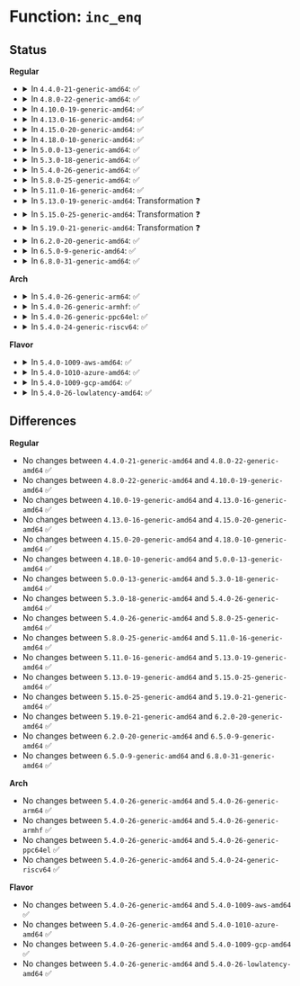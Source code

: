 # Function: <code>inc_enq</code>

## Status
<b>Regular</b>
<ul>
<li>
<details>
<summary>In <code>4.4.0-21-generic-amd64</code>: ✅</summary>

```c
void inc_enq(struct xhci_hcd * xhci, struct xhci_ring * ring, bool more_trbs_coming)
```

```json
{
  "name": "inc_enq",
  "collision_type": "Unique Static",
  "inline_type": "No",
  "funcs": [
    {
      "addr": 18446744071585491936,
      "name": "inc_enq",
      "external": false,
      "loc": "drivers/usb/host/xhci-ring.c:192",
      "file": "drivers/usb/host/xhci-ring.c",
      "inline": "seen, unknown",
      "caller_inline": [],
      "caller_func": [
        "drivers/usb/host/xhci-ring.c:queue_command",
        "drivers/usb/host/xhci-ring.c:xhci_queue_ctrl_tx",
        "drivers/usb/host/xhci-ring.c:xhci_queue_ctrl_tx",
        "drivers/usb/host/xhci-ring.c:xhci_queue_ctrl_tx",
        "drivers/usb/host/xhci-ring.c:xhci_queue_isoc_tx_prepare"
      ]
    }
  ],
  "symbols": [
    {
      "addr": 18446744071585491936,
      "name": "inc_enq",
      "section": ".text",
      "bind": "STB_LOCAL",
      "size": 356
    }
  ]
}
```
</details>
</li>
<li>
<details>
<summary>In <code>4.8.0-22-generic-amd64</code>: ✅</summary>

```c
void inc_enq(struct xhci_hcd * xhci, struct xhci_ring * ring, bool more_trbs_coming)
```

```json
{
  "name": "inc_enq",
  "collision_type": "Unique Static",
  "inline_type": "No",
  "funcs": [
    {
      "addr": 18446744071585887440,
      "name": "inc_enq",
      "external": false,
      "loc": "drivers/usb/host/xhci-ring.c:180",
      "file": "drivers/usb/host/xhci-ring.c",
      "inline": "seen, unknown",
      "caller_inline": [],
      "caller_func": [
        "drivers/usb/host/xhci-ring.c:queue_command",
        "drivers/usb/host/xhci-ring.c:xhci_queue_isoc_tx_prepare",
        "drivers/usb/host/xhci-ring.c:xhci_queue_ctrl_tx",
        "drivers/usb/host/xhci-ring.c:xhci_queue_ctrl_tx",
        "drivers/usb/host/xhci-ring.c:xhci_queue_ctrl_tx",
        "drivers/usb/host/xhci-ring.c:xhci_queue_bulk_tx",
        "drivers/usb/host/xhci-ring.c:xhci_queue_bulk_tx"
      ]
    }
  ],
  "symbols": [
    {
      "addr": 18446744071585887440,
      "name": "inc_enq",
      "section": ".text",
      "bind": "STB_LOCAL",
      "size": 181
    }
  ]
}
```
</details>
</li>
<li>
<details>
<summary>In <code>4.10.0-19-generic-amd64</code>: ✅</summary>

```c
void inc_enq(struct xhci_hcd * xhci, struct xhci_ring * ring, bool more_trbs_coming)
```

```json
{
  "name": "inc_enq",
  "collision_type": "Unique Static",
  "inline_type": "No",
  "funcs": [
    {
      "addr": 18446744071586076544,
      "name": "inc_enq",
      "external": false,
      "loc": "drivers/usb/host/xhci-ring.c:199",
      "file": "drivers/usb/host/xhci-ring.c",
      "inline": "seen, unknown",
      "caller_inline": [],
      "caller_func": [
        "drivers/usb/host/xhci-ring.c:queue_command",
        "drivers/usb/host/xhci-ring.c:xhci_queue_isoc_tx_prepare",
        "drivers/usb/host/xhci-ring.c:xhci_queue_ctrl_tx",
        "drivers/usb/host/xhci-ring.c:xhci_queue_ctrl_tx",
        "drivers/usb/host/xhci-ring.c:xhci_queue_ctrl_tx",
        "drivers/usb/host/xhci-ring.c:xhci_queue_bulk_tx",
        "drivers/usb/host/xhci-ring.c:xhci_queue_bulk_tx"
      ]
    }
  ],
  "symbols": [
    {
      "addr": 18446744071586076544,
      "name": "inc_enq",
      "section": ".text",
      "bind": "STB_LOCAL",
      "size": 177
    }
  ]
}
```
</details>
</li>
<li>
<details>
<summary>In <code>4.13.0-16-generic-amd64</code>: ✅</summary>

```c
void inc_enq(struct xhci_hcd * xhci, struct xhci_ring * ring, bool more_trbs_coming)
```

```json
{
  "name": "inc_enq",
  "collision_type": "Unique Static",
  "inline_type": "No",
  "funcs": [
    {
      "addr": 18446744071586158064,
      "name": "inc_enq",
      "external": false,
      "loc": "drivers/usb/host/xhci-ring.c:215",
      "file": "drivers/usb/host/xhci-ring.c",
      "inline": "seen, unknown",
      "caller_inline": [],
      "caller_func": [
        "drivers/usb/host/xhci-ring.c:queue_command",
        "drivers/usb/host/xhci-ring.c:queue_command",
        "drivers/usb/host/xhci-ring.c:xhci_queue_isoc_tx_prepare",
        "drivers/usb/host/xhci-ring.c:xhci_queue_ctrl_tx",
        "drivers/usb/host/xhci-ring.c:xhci_queue_ctrl_tx",
        "drivers/usb/host/xhci-ring.c:xhci_queue_ctrl_tx",
        "drivers/usb/host/xhci-ring.c:xhci_queue_bulk_tx",
        "drivers/usb/host/xhci-ring.c:xhci_queue_bulk_tx"
      ]
    }
  ],
  "symbols": [
    {
      "addr": 18446744071586158064,
      "name": "inc_enq",
      "section": ".text",
      "bind": "STB_LOCAL",
      "size": 248
    }
  ]
}
```
</details>
</li>
<li>
<details>
<summary>In <code>4.15.0-20-generic-amd64</code>: ✅</summary>

```c
void inc_enq(struct xhci_hcd * xhci, struct xhci_ring * ring, bool more_trbs_coming)
```

```json
{
  "name": "inc_enq",
  "collision_type": "Unique Static",
  "inline_type": "No",
  "funcs": [
    {
      "addr": 18446744071586603216,
      "name": "inc_enq",
      "external": false,
      "loc": "drivers/usb/host/xhci-ring.c:204",
      "file": "drivers/usb/host/xhci-ring.c",
      "inline": "seen, unknown",
      "caller_inline": [],
      "caller_func": [
        "drivers/usb/host/xhci-ring.c:queue_command",
        "drivers/usb/host/xhci-ring.c:queue_command",
        "drivers/usb/host/xhci-ring.c:xhci_queue_isoc_tx_prepare",
        "drivers/usb/host/xhci-ring.c:xhci_queue_ctrl_tx",
        "drivers/usb/host/xhci-ring.c:xhci_queue_ctrl_tx",
        "drivers/usb/host/xhci-ring.c:xhci_queue_ctrl_tx",
        "drivers/usb/host/xhci-ring.c:xhci_queue_bulk_tx",
        "drivers/usb/host/xhci-ring.c:xhci_queue_bulk_tx"
      ]
    }
  ],
  "symbols": [
    {
      "addr": 18446744071586603216,
      "name": "inc_enq",
      "section": ".text",
      "bind": "STB_LOCAL",
      "size": 253
    }
  ]
}
```
</details>
</li>
<li>
<details>
<summary>In <code>4.18.0-10-generic-amd64</code>: ✅</summary>

```c
void inc_enq(struct xhci_hcd * xhci, struct xhci_ring * ring, bool more_trbs_coming)
```

```json
{
  "name": "inc_enq",
  "collision_type": "Unique Static",
  "inline_type": "No",
  "funcs": [
    {
      "addr": 18446744071586868768,
      "name": "inc_enq",
      "external": false,
      "loc": "drivers/usb/host/xhci-ring.c:204",
      "file": "drivers/usb/host/xhci-ring.c",
      "inline": "seen, unknown",
      "caller_inline": [],
      "caller_func": [
        "drivers/usb/host/xhci-ring.c:queue_command",
        "drivers/usb/host/xhci-ring.c:xhci_queue_isoc_tx_prepare",
        "drivers/usb/host/xhci-ring.c:xhci_queue_ctrl_tx",
        "drivers/usb/host/xhci-ring.c:xhci_queue_ctrl_tx",
        "drivers/usb/host/xhci-ring.c:xhci_queue_ctrl_tx",
        "drivers/usb/host/xhci-ring.c:xhci_queue_bulk_tx",
        "drivers/usb/host/xhci-ring.c:xhci_queue_bulk_tx"
      ]
    }
  ],
  "symbols": [
    {
      "addr": 18446744071586868768,
      "name": "inc_enq",
      "section": ".text",
      "bind": "STB_LOCAL",
      "size": 254
    }
  ]
}
```
</details>
</li>
<li>
<details>
<summary>In <code>5.0.0-13-generic-amd64</code>: ✅</summary>

```c
void inc_enq(struct xhci_hcd * xhci, struct xhci_ring * ring, bool more_trbs_coming)
```

```json
{
  "name": "inc_enq",
  "collision_type": "Unique Static",
  "inline_type": "No",
  "funcs": [
    {
      "addr": 18446744071587024080,
      "name": "inc_enq",
      "external": false,
      "loc": "drivers/usb/host/xhci-ring.c:204",
      "file": "drivers/usb/host/xhci-ring.c",
      "inline": "seen, unknown",
      "caller_inline": [],
      "caller_func": [
        "drivers/usb/host/xhci-ring.c:queue_command",
        "drivers/usb/host/xhci-ring.c:xhci_queue_isoc_tx_prepare",
        "drivers/usb/host/xhci-ring.c:xhci_queue_ctrl_tx",
        "drivers/usb/host/xhci-ring.c:xhci_queue_ctrl_tx",
        "drivers/usb/host/xhci-ring.c:xhci_queue_ctrl_tx",
        "drivers/usb/host/xhci-ring.c:xhci_queue_bulk_tx",
        "drivers/usb/host/xhci-ring.c:xhci_queue_bulk_tx"
      ]
    }
  ],
  "symbols": [
    {
      "addr": 18446744071587024080,
      "name": "inc_enq",
      "section": ".text",
      "bind": "STB_LOCAL",
      "size": 254
    }
  ]
}
```
</details>
</li>
<li>
<details>
<summary>In <code>5.3.0-18-generic-amd64</code>: ✅</summary>

```c
void inc_enq(struct xhci_hcd * xhci, struct xhci_ring * ring, bool more_trbs_coming)
```

```json
{
  "name": "inc_enq",
  "collision_type": "Unique Static",
  "inline_type": "No",
  "funcs": [
    {
      "addr": 18446744071587286144,
      "name": "inc_enq",
      "external": false,
      "loc": "drivers/usb/host/xhci-ring.c:204",
      "file": "drivers/usb/host/xhci-ring.c",
      "inline": "seen, unknown",
      "caller_inline": [],
      "caller_func": [
        "drivers/usb/host/xhci-ring.c:queue_command",
        "drivers/usb/host/xhci-ring.c:xhci_queue_isoc_tx",
        "drivers/usb/host/xhci-ring.c:xhci_queue_ctrl_tx",
        "drivers/usb/host/xhci-ring.c:xhci_queue_ctrl_tx",
        "drivers/usb/host/xhci-ring.c:xhci_queue_ctrl_tx",
        "drivers/usb/host/xhci-ring.c:xhci_queue_bulk_tx",
        "drivers/usb/host/xhci-ring.c:xhci_queue_bulk_tx"
      ]
    }
  ],
  "symbols": [
    {
      "addr": 18446744071587286144,
      "name": "inc_enq",
      "section": ".text",
      "bind": "STB_LOCAL",
      "size": 250
    }
  ]
}
```
</details>
</li>
<li>
<details>
<summary>In <code>5.4.0-26-generic-amd64</code>: ✅</summary>

```c
void inc_enq(struct xhci_hcd * xhci, struct xhci_ring * ring, bool more_trbs_coming)
```

```json
{
  "name": "inc_enq",
  "collision_type": "Unique Static",
  "inline_type": "No",
  "funcs": [
    {
      "addr": 18446744071587486928,
      "name": "inc_enq",
      "external": false,
      "loc": "drivers/usb/host/xhci-ring.c:204",
      "file": "drivers/usb/host/xhci-ring.c",
      "inline": "seen, unknown",
      "caller_inline": [],
      "caller_func": [
        "drivers/usb/host/xhci-ring.c:queue_command",
        "drivers/usb/host/xhci-ring.c:xhci_queue_isoc_tx",
        "drivers/usb/host/xhci-ring.c:xhci_queue_ctrl_tx",
        "drivers/usb/host/xhci-ring.c:xhci_queue_ctrl_tx",
        "drivers/usb/host/xhci-ring.c:xhci_queue_ctrl_tx",
        "drivers/usb/host/xhci-ring.c:xhci_queue_bulk_tx",
        "drivers/usb/host/xhci-ring.c:xhci_queue_bulk_tx"
      ]
    }
  ],
  "symbols": [
    {
      "addr": 18446744071587486928,
      "name": "inc_enq",
      "section": ".text",
      "bind": "STB_LOCAL",
      "size": 250
    }
  ]
}
```
</details>
</li>
<li>
<details>
<summary>In <code>5.8.0-25-generic-amd64</code>: ✅</summary>

```c
void inc_enq(struct xhci_hcd * xhci, struct xhci_ring * ring, bool more_trbs_coming)
```

```json
{
  "name": "inc_enq",
  "collision_type": "Unique Static",
  "inline_type": "No",
  "funcs": [
    {
      "addr": 18446744071588353584,
      "name": "inc_enq",
      "external": false,
      "loc": "drivers/usb/host/xhci-ring.c:204",
      "file": "drivers/usb/host/xhci-ring.c",
      "inline": "seen, unknown",
      "caller_inline": [],
      "caller_func": [
        "drivers/usb/host/xhci-ring.c:queue_trb"
      ]
    }
  ],
  "symbols": [
    {
      "addr": 18446744071588353584,
      "name": "inc_enq",
      "section": ".text",
      "bind": "STB_LOCAL",
      "size": 252
    }
  ]
}
```
</details>
</li>
<li>
<details>
<summary>In <code>5.11.0-16-generic-amd64</code>: ✅</summary>

```c
void inc_enq(struct xhci_hcd * xhci, struct xhci_ring * ring, bool more_trbs_coming)
```

```json
{
  "name": "inc_enq",
  "collision_type": "Unique Static",
  "inline_type": "No",
  "funcs": [
    {
      "addr": 18446744071588384880,
      "name": "inc_enq",
      "external": false,
      "loc": "drivers/usb/host/xhci-ring.c:204",
      "file": "drivers/usb/host/xhci-ring.c",
      "inline": "seen, unknown",
      "caller_inline": [],
      "caller_func": [
        "drivers/usb/host/xhci-ring.c:queue_trb"
      ]
    }
  ],
  "symbols": [
    {
      "addr": 18446744071588384880,
      "name": "inc_enq",
      "section": ".text",
      "bind": "STB_LOCAL",
      "size": 224
    }
  ]
}
```
</details>
</li>
<li>
<details>
<summary>In <code>5.13.0-19-generic-amd64</code>: Transformation ❓</summary>

```c
void inc_enq(struct xhci_hcd * xhci, struct xhci_ring * ring, bool more_trbs_coming)
```

```json
{
  "name": "inc_enq",
  "collision_type": "Unique Static",
  "inline_type": "No",
  "funcs": [
    {
      "addr": 0,
      "name": "inc_enq",
      "external": false,
      "loc": "drivers/usb/host/xhci-ring.c:216",
      "file": "drivers/usb/host/xhci-ring.c",
      "inline": "seen, unknown",
      "caller_inline": [],
      "caller_func": [
        "drivers/usb/host/xhci-ring.c:queue_trb"
      ]
    }
  ],
  "symbols": [
    {
      "addr": 18446744071588265600,
      "name": "inc_enq",
      "section": ".text",
      "bind": "STB_LOCAL",
      "size": 277
    },
    {
      "addr": 18446744071591509006,
      "name": "inc_enq.cold",
      "section": ".text",
      "bind": "STB_LOCAL",
      "size": 53
    }
  ]
}
```
</details>
</li>
<li>
<details>
<summary>In <code>5.15.0-25-generic-amd64</code>: Transformation ❓</summary>

```c
void inc_enq(struct xhci_hcd * xhci, struct xhci_ring * ring, bool more_trbs_coming)
```

```json
{
  "name": "inc_enq",
  "collision_type": "Unique Static",
  "inline_type": "No",
  "funcs": [
    {
      "addr": 0,
      "name": "inc_enq",
      "external": false,
      "loc": "drivers/usb/host/xhci-ring.c:216",
      "file": "drivers/usb/host/xhci-ring.c",
      "inline": "seen, unknown",
      "caller_inline": [],
      "caller_func": [
        "drivers/usb/host/xhci-ring.c:queue_trb"
      ]
    }
  ],
  "symbols": [
    {
      "addr": 18446744071588916592,
      "name": "inc_enq",
      "section": ".text",
      "bind": "STB_LOCAL",
      "size": 274
    },
    {
      "addr": 18446744071592610466,
      "name": "inc_enq.cold",
      "section": ".text",
      "bind": "STB_LOCAL",
      "size": 53
    }
  ]
}
```
</details>
</li>
<li>
<details>
<summary>In <code>5.19.0-21-generic-amd64</code>: Transformation ❓</summary>

```c
void inc_enq(struct xhci_hcd * xhci, struct xhci_ring * ring, bool more_trbs_coming)
```

```json
{
  "name": "inc_enq",
  "collision_type": "Unique Static",
  "inline_type": "No",
  "funcs": [
    {
      "addr": 0,
      "name": "inc_enq",
      "external": false,
      "loc": "drivers/usb/host/xhci-ring.c:216",
      "file": "drivers/usb/host/xhci-ring.c",
      "inline": "seen, unknown",
      "caller_inline": [],
      "caller_func": [
        "drivers/usb/host/xhci-ring.c:queue_trb"
      ]
    }
  ],
  "symbols": [
    {
      "addr": 18446744071590347664,
      "name": "inc_enq",
      "section": ".text",
      "bind": "STB_LOCAL",
      "size": 299
    },
    {
      "addr": 18446744071594493479,
      "name": "inc_enq.cold",
      "section": ".text",
      "bind": "STB_LOCAL",
      "size": 53
    }
  ]
}
```
</details>
</li>
<li>
<details>
<summary>In <code>6.2.0-20-generic-amd64</code>: ✅</summary>

```c
void inc_enq(struct xhci_hcd * xhci, struct xhci_ring * ring, bool more_trbs_coming)
```

```json
{
  "name": "inc_enq",
  "collision_type": "Unique Static",
  "inline_type": "No",
  "funcs": [
    {
      "addr": 18446744071591977568,
      "name": "inc_enq",
      "external": false,
      "loc": "drivers/usb/host/xhci-ring.c:216",
      "file": "drivers/usb/host/xhci-ring.c",
      "inline": "seen, unknown",
      "caller_inline": [],
      "caller_func": [
        "drivers/usb/host/xhci-ring.c:queue_trb"
      ]
    }
  ],
  "symbols": [
    {
      "addr": 18446744071591977568,
      "name": "inc_enq",
      "section": ".text",
      "bind": "STB_LOCAL",
      "size": 340
    }
  ]
}
```
</details>
</li>
<li>
<details>
<summary>In <code>6.5.0-9-generic-amd64</code>: ✅</summary>

```c
void inc_enq(struct xhci_hcd * xhci, struct xhci_ring * ring, bool more_trbs_coming)
```

```json
{
  "name": "inc_enq",
  "collision_type": "Unique Static",
  "inline_type": "No",
  "funcs": [
    {
      "addr": 18446744071592399024,
      "name": "inc_enq",
      "external": false,
      "loc": "drivers/usb/host/xhci-ring.c:214",
      "file": "drivers/usb/host/xhci-ring.c",
      "inline": "seen, unknown",
      "caller_inline": [],
      "caller_func": [
        "drivers/usb/host/xhci-ring.c:queue_trb"
      ]
    }
  ],
  "symbols": [
    {
      "addr": 18446744071592399024,
      "name": "inc_enq",
      "section": ".text",
      "bind": "STB_LOCAL",
      "size": 320
    }
  ]
}
```
</details>
</li>
<li>
<details>
<summary>In <code>6.8.0-31-generic-amd64</code>: ✅</summary>

```c
void inc_enq(struct xhci_hcd * xhci, struct xhci_ring * ring, bool more_trbs_coming)
```

```json
{
  "name": "inc_enq",
  "collision_type": "Unique Static",
  "inline_type": "No",
  "funcs": [
    {
      "addr": 18446744071593141664,
      "name": "inc_enq",
      "external": false,
      "loc": "drivers/usb/host/xhci-ring.c:214",
      "file": "drivers/usb/host/xhci-ring.c",
      "inline": "seen, unknown",
      "caller_inline": [],
      "caller_func": [
        "drivers/usb/host/xhci-ring.c:queue_trb"
      ]
    }
  ],
  "symbols": [
    {
      "addr": 18446744071593141664,
      "name": "inc_enq",
      "section": ".text",
      "bind": "STB_LOCAL",
      "size": 320
    }
  ]
}
```
</details>
</li>
</ul>
<b>Arch</b>
<ul>
<li>
<details>
<summary>In <code>5.4.0-26-generic-arm64</code>: ✅</summary>

```c
void inc_enq(struct xhci_hcd * xhci, struct xhci_ring * ring, bool more_trbs_coming)
```

```json
{
  "name": "inc_enq",
  "collision_type": "Unique Static",
  "inline_type": "No",
  "funcs": [
    {
      "addr": 18446603336500628800,
      "name": "inc_enq",
      "external": false,
      "loc": "drivers/usb/host/xhci-ring.c:204",
      "file": "drivers/usb/host/xhci-ring.c",
      "inline": "seen, unknown",
      "caller_inline": [],
      "caller_func": [
        "drivers/usb/host/xhci-ring.c:queue_command",
        "drivers/usb/host/xhci-ring.c:xhci_queue_isoc_tx",
        "drivers/usb/host/xhci-ring.c:xhci_queue_ctrl_tx",
        "drivers/usb/host/xhci-ring.c:xhci_queue_ctrl_tx",
        "drivers/usb/host/xhci-ring.c:xhci_queue_ctrl_tx",
        "drivers/usb/host/xhci-ring.c:xhci_queue_ctrl_tx",
        "drivers/usb/host/xhci-ring.c:xhci_queue_bulk_tx",
        "drivers/usb/host/xhci-ring.c:xhci_queue_bulk_tx"
      ]
    }
  ],
  "symbols": [
    {
      "addr": 18446603336500628800,
      "name": "inc_enq",
      "section": ".text",
      "bind": "STB_LOCAL",
      "size": 372
    }
  ]
}
```
</details>
</li>
<li>
<details>
<summary>In <code>5.4.0-26-generic-armhf</code>: ✅</summary>

```c
void inc_enq(struct xhci_hcd * xhci, struct xhci_ring * ring, bool more_trbs_coming)
```

```json
{
  "name": "inc_enq",
  "collision_type": "Unique Static",
  "inline_type": "No",
  "funcs": [
    {
      "addr": 3233083944,
      "name": "inc_enq",
      "external": false,
      "loc": "drivers/usb/host/xhci-ring.c:204",
      "file": "drivers/usb/host/xhci-ring.c",
      "inline": "seen, unknown",
      "caller_inline": [],
      "caller_func": [
        "drivers/usb/host/xhci-ring.c:queue_command",
        "drivers/usb/host/xhci-ring.c:xhci_queue_isoc_tx",
        "drivers/usb/host/xhci-ring.c:xhci_queue_ctrl_tx",
        "drivers/usb/host/xhci-ring.c:xhci_queue_ctrl_tx",
        "drivers/usb/host/xhci-ring.c:xhci_queue_ctrl_tx",
        "drivers/usb/host/xhci-ring.c:xhci_queue_bulk_tx",
        "drivers/usb/host/xhci-ring.c:xhci_queue_bulk_tx"
      ]
    }
  ],
  "symbols": [
    {
      "addr": 3233083944,
      "name": "inc_enq",
      "section": ".text",
      "bind": "STB_LOCAL",
      "size": 360
    }
  ]
}
```
</details>
</li>
<li>
<details>
<summary>In <code>5.4.0-26-generic-ppc64el</code>: ✅</summary>

```c
void inc_enq(struct xhci_hcd * xhci, struct xhci_ring * ring, bool more_trbs_coming)
```

```json
{
  "name": "inc_enq",
  "collision_type": "Unique Static",
  "inline_type": "No",
  "funcs": [
    {
      "addr": 13835058055294040720,
      "name": "inc_enq",
      "external": false,
      "loc": "drivers/usb/host/xhci-ring.c:204",
      "file": "drivers/usb/host/xhci-ring.c",
      "inline": "seen, unknown",
      "caller_inline": [],
      "caller_func": [
        "drivers/usb/host/xhci-ring.c:queue_command",
        "drivers/usb/host/xhci-ring.c:xhci_queue_isoc_tx",
        "drivers/usb/host/xhci-ring.c:xhci_queue_isoc_tx",
        "drivers/usb/host/xhci-ring.c:xhci_queue_ctrl_tx",
        "drivers/usb/host/xhci-ring.c:xhci_queue_ctrl_tx",
        "drivers/usb/host/xhci-ring.c:xhci_queue_ctrl_tx",
        "drivers/usb/host/xhci-ring.c:xhci_queue_ctrl_tx",
        "drivers/usb/host/xhci-ring.c:xhci_queue_bulk_tx",
        "drivers/usb/host/xhci-ring.c:xhci_queue_bulk_tx"
      ]
    }
  ],
  "symbols": [
    {
      "addr": 13835058055294040720,
      "name": "inc_enq",
      "section": ".text",
      "bind": "STB_LOCAL",
      "size": 412
    }
  ]
}
```
</details>
</li>
<li>
<details>
<summary>In <code>5.4.0-24-generic-riscv64</code>: ✅</summary>

```c
void inc_enq(struct xhci_hcd * xhci, struct xhci_ring * ring, bool more_trbs_coming)
```

```json
{
  "name": "inc_enq",
  "collision_type": "Unique Static",
  "inline_type": "No",
  "funcs": [
    {
      "addr": 18446743936277491536,
      "name": "inc_enq",
      "external": false,
      "loc": "drivers/usb/host/xhci-ring.c:204",
      "file": "drivers/usb/host/xhci-ring.c",
      "inline": "seen, unknown",
      "caller_inline": [],
      "caller_func": [
        "drivers/usb/host/xhci-ring.c:queue_command",
        "drivers/usb/host/xhci-ring.c:xhci_queue_isoc_tx",
        "drivers/usb/host/xhci-ring.c:xhci_queue_ctrl_tx",
        "drivers/usb/host/xhci-ring.c:xhci_queue_ctrl_tx",
        "drivers/usb/host/xhci-ring.c:xhci_queue_ctrl_tx",
        "drivers/usb/host/xhci-ring.c:xhci_queue_bulk_tx",
        "drivers/usb/host/xhci-ring.c:xhci_queue_bulk_tx"
      ]
    }
  ],
  "symbols": [
    {
      "addr": 18446743936277491536,
      "name": "inc_enq",
      "section": ".text",
      "bind": "STB_LOCAL",
      "size": 282
    }
  ]
}
```
</details>
</li>
</ul>
<b>Flavor</b>
<ul>
<li>
<details>
<summary>In <code>5.4.0-1009-aws-amd64</code>: ✅</summary>

```c
void inc_enq(struct xhci_hcd * xhci, struct xhci_ring * ring, bool more_trbs_coming)
```

```json
{
  "name": "inc_enq",
  "collision_type": "Unique Static",
  "inline_type": "No",
  "funcs": [
    {
      "addr": 18446744071587192960,
      "name": "inc_enq",
      "external": false,
      "loc": "drivers/usb/host/xhci-ring.c:204",
      "file": "drivers/usb/host/xhci-ring.c",
      "inline": "seen, unknown",
      "caller_inline": [],
      "caller_func": [
        "drivers/usb/host/xhci-ring.c:queue_command",
        "drivers/usb/host/xhci-ring.c:xhci_queue_isoc_tx",
        "drivers/usb/host/xhci-ring.c:xhci_queue_ctrl_tx",
        "drivers/usb/host/xhci-ring.c:xhci_queue_ctrl_tx",
        "drivers/usb/host/xhci-ring.c:xhci_queue_ctrl_tx",
        "drivers/usb/host/xhci-ring.c:xhci_queue_bulk_tx",
        "drivers/usb/host/xhci-ring.c:xhci_queue_bulk_tx"
      ]
    }
  ],
  "symbols": [
    {
      "addr": 18446744071587192960,
      "name": "inc_enq",
      "section": ".text",
      "bind": "STB_LOCAL",
      "size": 250
    }
  ]
}
```
</details>
</li>
<li>
<details>
<summary>In <code>5.4.0-1010-azure-amd64</code>: ✅</summary>

```c
void inc_enq(struct xhci_hcd * xhci, struct xhci_ring * ring, bool more_trbs_coming)
```

```json
{
  "name": "inc_enq",
  "collision_type": "Unique Static",
  "inline_type": "No",
  "funcs": [
    {
      "addr": 18446744071586951712,
      "name": "inc_enq",
      "external": false,
      "loc": "drivers/usb/host/xhci-ring.c:204",
      "file": "drivers/usb/host/xhci-ring.c",
      "inline": "seen, unknown",
      "caller_inline": [],
      "caller_func": [
        "drivers/usb/host/xhci-ring.c:queue_command",
        "drivers/usb/host/xhci-ring.c:xhci_queue_isoc_tx",
        "drivers/usb/host/xhci-ring.c:xhci_queue_ctrl_tx",
        "drivers/usb/host/xhci-ring.c:xhci_queue_ctrl_tx",
        "drivers/usb/host/xhci-ring.c:xhci_queue_ctrl_tx",
        "drivers/usb/host/xhci-ring.c:xhci_queue_bulk_tx",
        "drivers/usb/host/xhci-ring.c:xhci_queue_bulk_tx"
      ]
    }
  ],
  "symbols": [
    {
      "addr": 18446744071586951712,
      "name": "inc_enq",
      "section": ".text",
      "bind": "STB_LOCAL",
      "size": 250
    }
  ]
}
```
</details>
</li>
<li>
<details>
<summary>In <code>5.4.0-1009-gcp-amd64</code>: ✅</summary>

```c
void inc_enq(struct xhci_hcd * xhci, struct xhci_ring * ring, bool more_trbs_coming)
```

```json
{
  "name": "inc_enq",
  "collision_type": "Unique Static",
  "inline_type": "No",
  "funcs": [
    {
      "addr": 18446744071587441488,
      "name": "inc_enq",
      "external": false,
      "loc": "drivers/usb/host/xhci-ring.c:204",
      "file": "drivers/usb/host/xhci-ring.c",
      "inline": "seen, unknown",
      "caller_inline": [],
      "caller_func": [
        "drivers/usb/host/xhci-ring.c:queue_command",
        "drivers/usb/host/xhci-ring.c:xhci_queue_isoc_tx",
        "drivers/usb/host/xhci-ring.c:xhci_queue_ctrl_tx",
        "drivers/usb/host/xhci-ring.c:xhci_queue_ctrl_tx",
        "drivers/usb/host/xhci-ring.c:xhci_queue_ctrl_tx",
        "drivers/usb/host/xhci-ring.c:xhci_queue_bulk_tx",
        "drivers/usb/host/xhci-ring.c:xhci_queue_bulk_tx"
      ]
    }
  ],
  "symbols": [
    {
      "addr": 18446744071587441488,
      "name": "inc_enq",
      "section": ".text",
      "bind": "STB_LOCAL",
      "size": 250
    }
  ]
}
```
</details>
</li>
<li>
<details>
<summary>In <code>5.4.0-26-lowlatency-amd64</code>: ✅</summary>

```c
void inc_enq(struct xhci_hcd * xhci, struct xhci_ring * ring, bool more_trbs_coming)
```

```json
{
  "name": "inc_enq",
  "collision_type": "Unique Static",
  "inline_type": "No",
  "funcs": [
    {
      "addr": 18446744071587548464,
      "name": "inc_enq",
      "external": false,
      "loc": "drivers/usb/host/xhci-ring.c:204",
      "file": "drivers/usb/host/xhci-ring.c",
      "inline": "seen, unknown",
      "caller_inline": [],
      "caller_func": [
        "drivers/usb/host/xhci-ring.c:queue_command",
        "drivers/usb/host/xhci-ring.c:xhci_queue_isoc_tx",
        "drivers/usb/host/xhci-ring.c:xhci_queue_ctrl_tx",
        "drivers/usb/host/xhci-ring.c:xhci_queue_ctrl_tx",
        "drivers/usb/host/xhci-ring.c:xhci_queue_ctrl_tx",
        "drivers/usb/host/xhci-ring.c:xhci_queue_bulk_tx",
        "drivers/usb/host/xhci-ring.c:xhci_queue_bulk_tx"
      ]
    }
  ],
  "symbols": [
    {
      "addr": 18446744071587548464,
      "name": "inc_enq",
      "section": ".text",
      "bind": "STB_LOCAL",
      "size": 275
    }
  ]
}
```
</details>
</li>
</ul>

## Differences
<b>Regular</b>
<ul>
<li>
No changes between <code>4.4.0-21-generic-amd64</code> and <code>4.8.0-22-generic-amd64</code> ✅
</li>
<li>
No changes between <code>4.8.0-22-generic-amd64</code> and <code>4.10.0-19-generic-amd64</code> ✅
</li>
<li>
No changes between <code>4.10.0-19-generic-amd64</code> and <code>4.13.0-16-generic-amd64</code> ✅
</li>
<li>
No changes between <code>4.13.0-16-generic-amd64</code> and <code>4.15.0-20-generic-amd64</code> ✅
</li>
<li>
No changes between <code>4.15.0-20-generic-amd64</code> and <code>4.18.0-10-generic-amd64</code> ✅
</li>
<li>
No changes between <code>4.18.0-10-generic-amd64</code> and <code>5.0.0-13-generic-amd64</code> ✅
</li>
<li>
No changes between <code>5.0.0-13-generic-amd64</code> and <code>5.3.0-18-generic-amd64</code> ✅
</li>
<li>
No changes between <code>5.3.0-18-generic-amd64</code> and <code>5.4.0-26-generic-amd64</code> ✅
</li>
<li>
No changes between <code>5.4.0-26-generic-amd64</code> and <code>5.8.0-25-generic-amd64</code> ✅
</li>
<li>
No changes between <code>5.8.0-25-generic-amd64</code> and <code>5.11.0-16-generic-amd64</code> ✅
</li>
<li>
No changes between <code>5.11.0-16-generic-amd64</code> and <code>5.13.0-19-generic-amd64</code> ✅
</li>
<li>
No changes between <code>5.13.0-19-generic-amd64</code> and <code>5.15.0-25-generic-amd64</code> ✅
</li>
<li>
No changes between <code>5.15.0-25-generic-amd64</code> and <code>5.19.0-21-generic-amd64</code> ✅
</li>
<li>
No changes between <code>5.19.0-21-generic-amd64</code> and <code>6.2.0-20-generic-amd64</code> ✅
</li>
<li>
No changes between <code>6.2.0-20-generic-amd64</code> and <code>6.5.0-9-generic-amd64</code> ✅
</li>
<li>
No changes between <code>6.5.0-9-generic-amd64</code> and <code>6.8.0-31-generic-amd64</code> ✅
</li>
</ul>
<b>Arch</b>
<ul>
<li>
No changes between <code>5.4.0-26-generic-amd64</code> and <code>5.4.0-26-generic-arm64</code> ✅
</li>
<li>
No changes between <code>5.4.0-26-generic-amd64</code> and <code>5.4.0-26-generic-armhf</code> ✅
</li>
<li>
No changes between <code>5.4.0-26-generic-amd64</code> and <code>5.4.0-26-generic-ppc64el</code> ✅
</li>
<li>
No changes between <code>5.4.0-26-generic-amd64</code> and <code>5.4.0-24-generic-riscv64</code> ✅
</li>
</ul>
<b>Flavor</b>
<ul>
<li>
No changes between <code>5.4.0-26-generic-amd64</code> and <code>5.4.0-1009-aws-amd64</code> ✅
</li>
<li>
No changes between <code>5.4.0-26-generic-amd64</code> and <code>5.4.0-1010-azure-amd64</code> ✅
</li>
<li>
No changes between <code>5.4.0-26-generic-amd64</code> and <code>5.4.0-1009-gcp-amd64</code> ✅
</li>
<li>
No changes between <code>5.4.0-26-generic-amd64</code> and <code>5.4.0-26-lowlatency-amd64</code> ✅
</li>
</ul>
